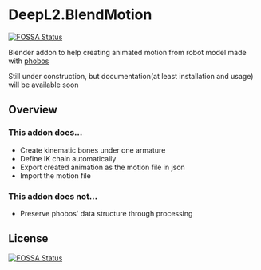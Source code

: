# DeepL2.BlendMotion
[![FOSSA Status](https://app.fossa.io/api/projects/git%2Bgithub.com%2FDeepL2%2FBlendMotion.svg?type=shield)](https://app.fossa.io/projects/git%2Bgithub.com%2FDeepL2%2FBlendMotion?ref=badge_shield)


Blender addon to help creating animated motion from robot model made with [phobos](https://github.com/dfki-ric/phobos)

Still under construction, but documentation(at least installation and usage) will be available soon

## Overview

### This addon does...
- Create kinematic bones under one armature
- Define IK chain automatically
- Export created animation as the motion file in json
- Import the motion file

### This addon does not...
- Preserve phobos' data structure through processing

## License
[![FOSSA Status](https://app.fossa.io/api/projects/git%2Bgithub.com%2FDeepL2%2FBlendMotion.svg?type=large)](https://app.fossa.io/projects/git%2Bgithub.com%2FDeepL2%2FBlendMotion?ref=badge_large)
